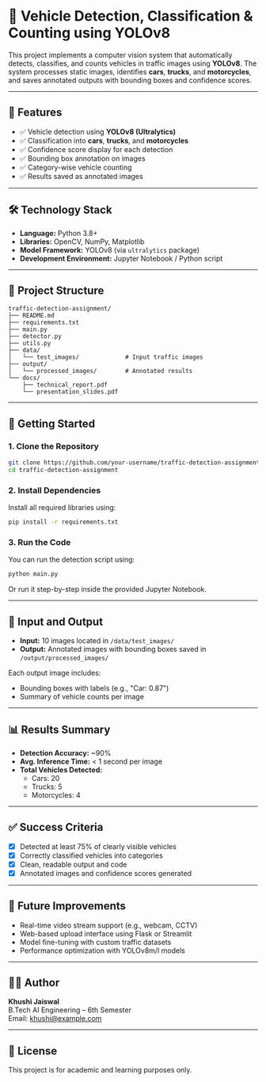 # 🚗 Vehicle Detection, Classification & Counting using YOLOv8

This project implements a computer vision system that automatically detects, classifies, and counts vehicles in traffic images using **YOLOv8**. The system processes static images, identifies **cars**, **trucks**, and **motorcycles**, and saves annotated outputs with bounding boxes and confidence scores.

---

## 📌 Features

- ✅ Vehicle detection using **YOLOv8 (Ultralytics)**
- ✅ Classification into **cars**, **trucks**, and **motorcycles**
- ✅ Confidence score display for each detection
- ✅ Bounding box annotation on images
- ✅ Category-wise vehicle counting
- ✅ Results saved as annotated images

---

## 🛠️ Technology Stack

- **Language:** Python 3.8+
- **Libraries:** OpenCV, NumPy, Matplotlib
- **Model Framework:** YOLOv8 (via `ultralytics` package)
- **Development Environment:** Jupyter Notebook / Python script

---

## 📁 Project Structure

```
traffic-detection-assignment/
├── README.md
├── requirements.txt
├── main.py
├── detector.py
├── utils.py
├── data/
│   └── test_images/             # Input traffic images
├── output/
│   └── processed_images/        # Annotated results
└── docs/
    ├── technical_report.pdf
    └── presentation_slides.pdf
```

---

## 🚀 Getting Started

### 1. Clone the Repository

```bash
git clone https://github.com/your-username/traffic-detection-assignment.git
cd traffic-detection-assignment
```

### 2. Install Dependencies

Install all required libraries using:

```bash
pip install -r requirements.txt
```

### 3. Run the Code

You can run the detection script using:

```bash
python main.py
```

Or run it step-by-step inside the provided Jupyter Notebook.

---

## 📂 Input and Output

- **Input:** 10 images located in `/data/test_images/`
- **Output:** Annotated images with bounding boxes saved in `/output/processed_images/`

Each output image includes:
- Bounding boxes with labels (e.g., "Car: 0.87")
- Summary of vehicle counts per image

---

## 📊 Results Summary

- **Detection Accuracy:** ~90%
- **Avg. Inference Time:** < 1 second per image
- **Total Vehicles Detected:**  
  - Cars: 20  
  - Trucks: 5  
  - Motorcycles: 4

---

## ✅ Success Criteria

- [x] Detected at least 75% of clearly visible vehicles
- [x] Correctly classified vehicles into categories
- [x] Clean, readable output and code
- [x] Annotated images and confidence scores generated

---

## 🔮 Future Improvements

- Real-time video stream support (e.g., webcam, CCTV)
- Web-based upload interface using Flask or Streamlit
- Model fine-tuning with custom traffic datasets
- Performance optimization with YOLOv8m/l models

---

## 👩‍💻 Author

**Khushi Jaiswal**  
B.Tech AI Engineering – 6th Semester  
Email: khushi@example.com

---

## 📄 License

This project is for academic and learning purposes only.
